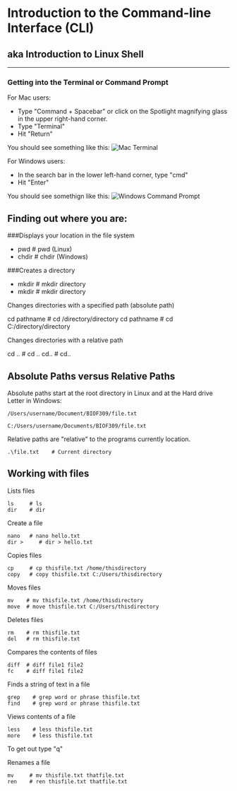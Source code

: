 
# Introduction to the Command-line Interface (CLI)

## aka Introduction to Linux Shell

---

### Getting into the Terminal or Command Prompt

For Mac users:
- Type "Command + Spacebar" or click on the Spotlight magnifying glass in the upper right-hand corner.
- Type "Terminal"
- Hit "Return"

You should see something like this:
![Mac Terminal](https://www.imore.com/sites/imore.com/files/styles/larger/public/field/image/2016/03/13-add-spacers-terminal.jpg?itok=tAISaSDn)

For Windows users:
- In the search bar in the lower left-hand corner, type "cmd"
- Hit "Enter"

You should see somethign like this:
![Windows Command Prompt](http://cdn.technorms.com/assets/1starterimage19.png)

## Finding out where you are:

###Displays your location in the file system

* pwd     # pwd (Linux)
* chdir   # chdir (Windows)


###Creates a directory

* mkdir   # mkdir directory
* mkdir   # mkdir directory


Changes directories with a specified path (absolute path)

  cd pathname    # cd /directory/directory
	cd pathname    # cd C:/directory/directory


Changes directories with a relative path

  cd ..   # cd ..
	cd..    # cd..

## Absolute Paths versus Relative Paths

Absolute paths start at the root directory in Linux and at the Hard drive Letter in Windows:

    /Users/username/Document/BIOF309/file.txt

    C:/Users/username/Documents/BIOF309/file.txt

Relative paths are "relative" to the programs currently location.

    .\file.txt    # Current directory

## Working with files

Lists files

    ls     # ls
    dir    # dir

Create a file

    nano   # nano hello.txt
    dir >     # dir > hello.txt

Copies files

    cp     # cp thisfile.txt /home/thisdirectory
    copy   # copy thisfile.txt C:/Users/thisdirectory




Moves files

    mv    # mv thisfile.txt /home/thisdirectory
	move  # move thisfile.txt C:/Users/thisdirectory




Deletes files

    rm    # rm thisfile.txt
	del   # rm thisfile.txt



Compares the contents of files

    diff  # diff file1 file2
	fc    # diff file1 file2



Finds a string of text in a file

    grep    # grep word or phrase thisfile.txt
	find    # grep word or phrase thisfile.txt




Views contents of a file

    less    # less thisfile.txt
	more    # less thisfile.txt

To get out type "q"


Renames a file

    mv     # mv thisfile.txt thatfile.txt
	ren    # ren thisfile.txt thatfile.txt
